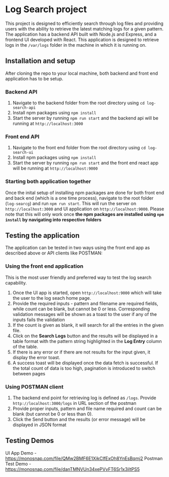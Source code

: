 # Log Search project
This project is designed to efficiently search through log files and providing users with the ability to retrieve the latest matching logs for a given pattern. The application has a backend API built with Node.js and Express, and a frontend UI developed with React. This application is designed to retrieve logs in the ```/var/logs``` folder in the machine in which it is running on.

## Installation and setup
After cloning the repo to your local machine, both backend and front end application has to be setup.

### Backend API
1. Navigate to the backend folder from the root directory using ```cd log-search-api```
2. Install npm packages using ```npm install```
3. Start the server by running ```npm run start``` and the backend api will be running at ```http://localhost:3000```

### Front end API
1. Navigate to the front end folder from the root directory using ```cd log-search-ui```
2. Install npm packages using ```npm install```
3. Start the server by running ```npm run start``` and the front end react app will be running at ```http://localhost:9000```

### Starting both application together
Once the inital setup of installing npm packages are done for both front end and back end (which is a one time process), navigate to the root folder (```log-searcg```) and run ```npm run start```. This will run the server on 
```http://localhost:3000``` and UI application on ```http://localhost:9000```. Please note that this will only work once **the npm packages are installed using ```npm install``` by navigating into respective folders**

## Testing the application
The application can be tested in two ways using the front end app as described above or API clients like POSTMAN: 

### Using the front end application
This is the most user friendly and preferred way to test the log search capability. 
1. Once the UI app is started, open ```http://localhost:9000``` which will take the user to the log seach home page.
2. Provide the required inputs - pattern and filename are required fields, while count can be blank, but cannot be 0 or less. Corresponding validation messages will be shown as a toast to the user if any of the inputs fails the validation
3. If the count is given as blank, it will search for all the entries in the given file.
4. Click on the **Search Logs** button and the results will be displayed in a table format with the pattern string highlighted in the **Log Entry** column of the table.
5. If there is any error or if there are not results for the input given, it display the error toast.
6. A success toast will be displayed once the data fetch is successful. If the total count of data is too high, pagination is introduced to switch between pages

### Using POSTMAN client
1. The backend end point for retrieving log is defined as ```/logs```. Provide ```http://localhost:3000/logs``` in URL section of the postman
2. Provide proper inputs, pattern and file name required and count can be blank (but cannot be 0 or less than 0).
3. Click the Send button and the results (or error message) will be displayed in JSON format

## Testing Demos
UI App Demo - https://monosnap.com/file/QMw2BMF6E1XikClfExOh8YnEsBqmj2
Postman Test Demo - https://monosnap.com/file/danTMNVUn34xePVvFT6Sr1x3iltPS5